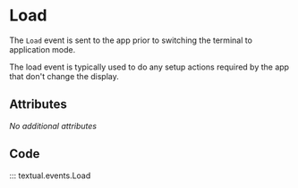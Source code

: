 # Load

The `Load` event is sent to the app prior to switching the terminal to application mode.

The load event is typically used to do any setup actions required by the app that don't change the display.

## Attributes

_No additional attributes_

## Code

::: textual.events.Load
